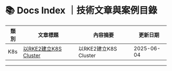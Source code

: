 # 📚 Docs Index ｜技術文章與案例目錄

<!--
> 此資料夾專門收錄經過整理與發表的正式技術文章（Markdown）。  
> 草稿／雜記請留在 HackMD 或 `/notes` 目錄。
-->


| 類別 | 文章標題 | 內容摘要 | 更新日期 |
|------|----------|----------|----------|
| K8s | [以RKE2建立K8S Cluster](build_cluster_by_rke2.md)|以RKE2建立K8S Cluster|2025-06-04|

---
